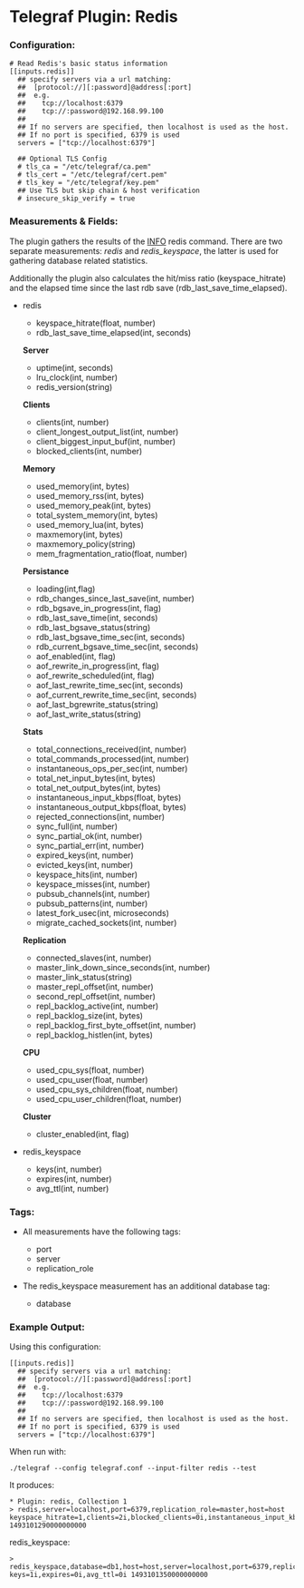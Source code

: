 # Telegraf Plugin: Redis

### Configuration:

```
# Read Redis's basic status information
[[inputs.redis]]
  ## specify servers via a url matching:
  ##  [protocol://][:password]@address[:port]
  ##  e.g.
  ##    tcp://localhost:6379
  ##    tcp://:password@192.168.99.100
  ##
  ## If no servers are specified, then localhost is used as the host.
  ## If no port is specified, 6379 is used
  servers = ["tcp://localhost:6379"]

  ## Optional TLS Config
  # tls_ca = "/etc/telegraf/ca.pem"
  # tls_cert = "/etc/telegraf/cert.pem"
  # tls_key = "/etc/telegraf/key.pem"
  ## Use TLS but skip chain & host verification
  # insecure_skip_verify = true
```

### Measurements & Fields:

The plugin gathers the results of the [INFO](https://redis.io/commands/info) redis command.
There are two separate measurements: _redis_ and _redis\_keyspace_, the latter is used for gathering database related statistics.

Additionally the plugin also calculates the hit/miss ratio (keyspace\_hitrate) and the elapsed time since the last rdb save (rdb\_last\_save\_time\_elapsed).

- redis
    - keyspace_hitrate(float, number)
    - rdb_last_save_time_elapsed(int, seconds)

    **Server**
    - uptime(int, seconds)
    - lru_clock(int, number)
    - redis_version(string)

    **Clients**
    - clients(int, number)
    - client_longest_output_list(int, number)
    - client_biggest_input_buf(int, number)
    - blocked_clients(int, number)

    **Memory**
    - used_memory(int, bytes)
    - used_memory_rss(int, bytes)
    - used_memory_peak(int, bytes)
    - total_system_memory(int, bytes)
    - used_memory_lua(int, bytes)
    - maxmemory(int, bytes)
    - maxmemory_policy(string)
    - mem_fragmentation_ratio(float, number)

    **Persistance**
    - loading(int,flag)
    - rdb_changes_since_last_save(int, number)
    - rdb_bgsave_in_progress(int, flag)
    - rdb_last_save_time(int, seconds)
    - rdb_last_bgsave_status(string)
    - rdb_last_bgsave_time_sec(int, seconds)
    - rdb_current_bgsave_time_sec(int, seconds)
    - aof_enabled(int, flag)
    - aof_rewrite_in_progress(int, flag)
    - aof_rewrite_scheduled(int, flag)
    - aof_last_rewrite_time_sec(int, seconds)
    - aof_current_rewrite_time_sec(int, seconds)
    - aof_last_bgrewrite_status(string)
    - aof_last_write_status(string)

    **Stats**
    - total_connections_received(int, number)
    - total_commands_processed(int, number)
    - instantaneous_ops_per_sec(int, number)
    - total_net_input_bytes(int, bytes)
    - total_net_output_bytes(int, bytes)
    - instantaneous_input_kbps(float, bytes)
    - instantaneous_output_kbps(float, bytes)
    - rejected_connections(int, number)
    - sync_full(int, number)
    - sync_partial_ok(int, number)
    - sync_partial_err(int, number)
    - expired_keys(int, number)
    - evicted_keys(int, number)
    - keyspace_hits(int, number)
    - keyspace_misses(int, number)
    - pubsub_channels(int, number)
    - pubsub_patterns(int, number)
    - latest_fork_usec(int, microseconds)
    - migrate_cached_sockets(int, number)

    **Replication**
    - connected_slaves(int, number)
    - master_link_down_since_seconds(int, number)
    - master_link_status(string)
    - master_repl_offset(int, number)
    - second_repl_offset(int, number)
    - repl_backlog_active(int, number)
    - repl_backlog_size(int, bytes)
    - repl_backlog_first_byte_offset(int, number)
    - repl_backlog_histlen(int, bytes)

    **CPU**
    - used_cpu_sys(float, number)
    - used_cpu_user(float, number)
    - used_cpu_sys_children(float, number)
    - used_cpu_user_children(float, number)

    **Cluster**
    - cluster_enabled(int, flag)

- redis_keyspace
    - keys(int, number)
    - expires(int, number)
    - avg_ttl(int, number)

### Tags:

- All measurements have the following tags:
    - port
    - server
    - replication_role

- The redis_keyspace measurement has an additional database tag:
    - database

### Example Output:

Using this configuration:
```
[[inputs.redis]]
  ## specify servers via a url matching:
  ##  [protocol://][:password]@address[:port]
  ##  e.g.
  ##    tcp://localhost:6379
  ##    tcp://:password@192.168.99.100
  ##
  ## If no servers are specified, then localhost is used as the host.
  ## If no port is specified, 6379 is used
  servers = ["tcp://localhost:6379"]
```

When run with:
```
./telegraf --config telegraf.conf --input-filter redis --test
```

It produces:
```
* Plugin: redis, Collection 1
> redis,server=localhost,port=6379,replication_role=master,host=host keyspace_hitrate=1,clients=2i,blocked_clients=0i,instantaneous_input_kbps=0,sync_full=0i,pubsub_channels=0i,pubsub_patterns=0i,total_net_output_bytes=6659253i,used_memory=842448i,total_system_memory=8351916032i,aof_current_rewrite_time_sec=-1i,rdb_changes_since_last_save=0i,sync_partial_err=0i,latest_fork_usec=508i,instantaneous_output_kbps=0,expired_keys=0i,used_memory_peak=843416i,aof_rewrite_in_progress=0i,aof_last_bgrewrite_status="ok",migrate_cached_sockets=0i,connected_slaves=0i,maxmemory_policy="noeviction",aof_rewrite_scheduled=0i,total_net_input_bytes=3125i,used_memory_rss=9564160i,repl_backlog_histlen=0i,rdb_last_bgsave_status="ok",aof_last_rewrite_time_sec=-1i,keyspace_misses=0i,client_biggest_input_buf=5i,used_cpu_user=1.33,maxmemory=0i,rdb_current_bgsave_time_sec=-1i,total_commands_processed=271i,repl_backlog_size=1048576i,used_cpu_sys=3,uptime=2822i,lru_clock=16706281i,used_memory_lua=37888i,rejected_connections=0i,sync_partial_ok=0i,evicted_keys=0i,rdb_last_save_time_elapsed=1922i,rdb_last_save_time=1493099368i,instantaneous_ops_per_sec=0i,used_cpu_user_children=0,client_longest_output_list=0i,master_repl_offset=0i,repl_backlog_active=0i,keyspace_hits=2i,used_cpu_sys_children=0,cluster_enabled=0i,rdb_last_bgsave_time_sec=0i,aof_last_write_status="ok",total_connections_received=263i,aof_enabled=0i,repl_backlog_first_byte_offset=0i,mem_fragmentation_ratio=11.35,loading=0i,rdb_bgsave_in_progress=0i 1493101290000000000
```

redis_keyspace:
```
> redis_keyspace,database=db1,host=host,server=localhost,port=6379,replication_role=master keys=1i,expires=0i,avg_ttl=0i 1493101350000000000
```
